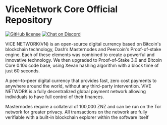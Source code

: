 # ViceNetwork Core Official Repository

[![GitHub license](https://img.shields.io/github/license/Naereen/StrapDown.js.svg)](https://github.com/Naereen/StrapDown.js/blob/master/LICENSE) [![Chat on Discord](https://img.shields.io/badge/chat-Discord-brightgreen.svg)](https://discord.gg/VBCuT8s)

VICE NETWORK(VN) is an open-source digital
currency based on Bitcoin's blockchain technology, Dash’s Masternodes and 
Peercoin's Proof-of-stake engine. Each of these elements was combined
to create a powerful and innovative technology. We then
upgraded to Proof-of-Stake 3.0 and Bitcoin Core 0.10x code base, using Xevan
hashing algorithm with a block time of just 60 seconds.

A peer-to-peer digital currency that provides fast, zero cost
payments to anywhere around the world, without any third-party
intervention. VIVE NETWORK is a fully decentralized global payment network
allowing individuals to have full control of their finances.

Masternodes require a collateral of 100,000 ZNZ and can be run on the
Tor network for greater privacy. All transactions on the network are fully
verifiable with a built-in blockchain explorer within the software itself
